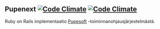 ## Pupenext [![Code Climate](https://codeclimate.com/github/devlab-oy/pupenext.png)](https://codeclimate.com/github/devlab-oy/pupenext) [![Code Climate](https://codeclimate.com/github/devlab-oy/pupenext/coverage.png)](https://codeclimate.com/github/devlab-oy/pupenext)

Ruby on Rails implementaatio [Pupesoft](https://github.com/devlab-oy/pupesoft) -toiminnanohjausjärjestelmästä.
